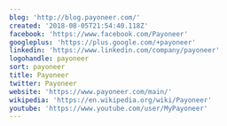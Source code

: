 ```yaml
---
blog: 'http://blog.payoneer.com/'
created: '2018-08-05T21:54:40.118Z'
facebook: 'https://www.facebook.com/Payoneer'
googleplus: 'https://plus.google.com/+payoneer'
linkedin: 'https://www.linkedin.com/company/payoneer'
logohandle: payoneer
sort: payoneer
title: Payoneer
twitter: Payoneer
website: 'https://www.payoneer.com/main/'
wikipedia: 'https://en.wikipedia.org/wiki/Payoneer'
youtube: 'https://www.youtube.com/user/MyPayoneer'
---
```


